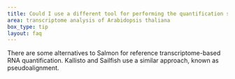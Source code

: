 ```yaml
---
title: Could I use a different tool for performing the quantification step?
area: transcriptome analysis of Arabidopsis thaliana
box_type: tip
layout: faq
---
```


There are some alternatives to Salmon for reference transcriptome-based RNA quantification. Kallisto and Sailfish use a similar approach, known as pseudoalignment.